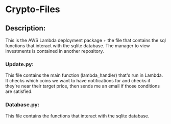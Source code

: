 # Crypto-Files

## Description:
This is the AWS Lambda deployment package + the file that contains the sql functions that interact with the sqlite database.
The manager to view investments is contained in another repository.

### Update.py:
This file contains the main function (lambda_handler) that's run in Lambda.
It checks which coins we want to have notifications for and checks if they're near their target price, then sends me an email if those conditions are satisfied.

### Database.py:
This file contains the functions that interact with the sqlite database.
